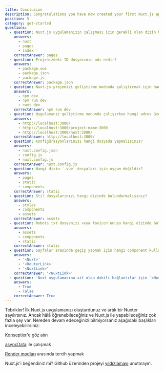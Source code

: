 ```yaml
---
title: Conclusion
description: Congratulations you have now created your first Nuxt.js app and you may now consider yourself a Nuxter. But there is so much more to learn and so much more you can do with Nuxt.js. Here are a few recommendations.
position: 5
category: get-started
questions:
  - question: Nuxt.js uygulamanızın çalışması için gerekli olan dizin hangisidir?
    answers:
      - nuxt
      - pages
      - index
    correctAnswer: pages
  - question: Projenizdeki ID dosyasının adı nedir?
    answers:
      - package.vue
      - package.json
      - package.js
    correctAnswer: package.json
  - question: Nuxt.js projenizi geliştirme modunda çalıştırmak için hangi komutu kullanmalısınız?
    answers:
      - npm dev
      - npm run dev
      - nuxt dev
    correctAnswer: npm run dev
  - question: Uygulamanız geliştirme modunda çalışırken hangi adres üzerinden uygulamanızı görüntüleyebilirsiniz?
    answers:
      - http://localhost:3000/
      - http://localhost:3000/project-name:3000
      - http://localhost:3000/nuxt:3000/
    correctAnswer: http://localhost:3000/
  - question: Konfigürasyonlarınızı hangi dosyada yapmalısınız?
    answers:
      - nuxt.config.json
      - config.js
      - nuxt.config.js
    correctAnswer: nuxt.config.js
  - question: Hangi dizin `.vue` dosyaları için uygun değildir?
    answers:
      - pages
      - static
      - components
    correctAnswer: static
  - question: Stil dosyalarınızı hangi dizinde bulundurmalısınız?
    answers:
      - styles
      - components
      - assets
    correctAnswer: assets
  - question: Robots.txt dosyanızı veya favicon'unuzu hangi dizinde bulundurmalısınız?
    answers:
      - assets
      - components
      - static
    correctAnswer: static
  - question: Sayfalar arasında geçiş yapmak için hangi component kullanılır?
    answers:
      - '<Nuxt>'
      - '<RouterLink>'
      - '<NuxtLink>'
    correctAnswer: '<NuxtLink>'
  - question: 'Nuxt uygulamasına ait olan dahili bağlantılar için `<NuxtLink>` componenti kullanılmalıdır'
    answers:
      - True
      - False
    correctAnswer: True
---
```


Tebrikler! İlk Nuxt.js uygulamanızı oluşturdunuz ve artık bir Nuxter sayılırsınız. Ancak hâlâ öğrenebileceğiniz ve Nuxt.js ile yapabileceğiniz çok fazla şey var. Nereden devam edeceğinizi bilmiyorsanız aşağıdaki başlıkları inceleyebilirsiniz:

<base-alert type="next">

[Konseptler](../concepts/views)'e göz atın

</base-alert>

<base-alert type="next">

[asyncData](/docs/2.x/features/data-fetching#async-data) ile çalışmak

</base-alert>

<base-alert type="next">

[Render modları](/docs/2.x/features/rendering-modes) arasında tercih yapmak

</base-alert>

<base-alert type="star">

Nuxt.js'i beğendiniz mi? Github üzerinden projeyi [yıldızlamayı](https://github.com/nuxt/nuxt.js) unutmayın.

</base-alert>

<quiz :questions="questions"></quiz>
